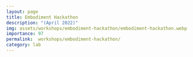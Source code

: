 ```yaml
---
layout: page
title: Embodiment Hackathon
description: "(April 2022)"
img: assets/workshops/embodiment-hackathon/embodiment-hackathon.webp
importance: 97
permalink:  workshops/embodiment-hackathon/
category: lab
---
```

